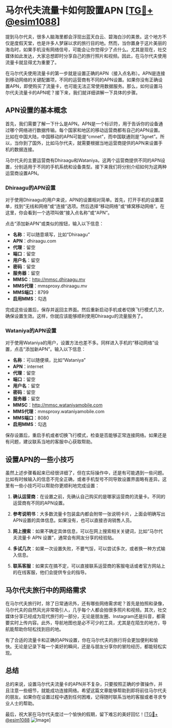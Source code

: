 # 马尔代夫流量卡如何設置APN [[TG💪+ @esim1088](https://t.me/s/esim1088)]

提到马尔代夫，很多人脑海里都会浮现出蓝天白云、碧海白沙的美景。这个地方不仅是度假天堂，也是许多人梦寐以求的旅行目的地。然而，当你置身于这片美丽的海岛时，如果手机没有网络信号，可能会让你觉得少了点什么。尤其是现在，社交媒体如此发达，大家总想即时分享自己的旅行照片和视频。因此，在马尔代夫使用流量卡就显得尤为重要了。

在马尔代夫使用流量卡的第一步就是设置正确的APN（接入点名称）。APN是连接到移动网络的关键配置项，不同的运营商有不同的APN设置。如果你没有正确设置APN，即使购买了流量卡，也可能无法正常使用数据服务。那么，如何设置马尔代夫流量卡的APN呢？接下来，我们就详细讲解一下具体的步骤。

## APN设置的基本概念

首先，我们需要了解一下什么是APN。APN是一个标识符，用于告诉你的设备通过哪个网络进行数据传输。每个国家和地区的移动运营商都有自己的APN设置。比如在中国大陆，中国移动的APN可能是“cmnet”，而中国联通则是“3gnet”。所以，当你到了国外，比如马尔代夫，就需要根据当地运营商提供的APN来设置手机的数据连接。

马尔代夫的主要运营商有Dhiraagu和Wataniya。这两个运营商提供不同的APN设置，分别适用于不同的手机系统和设备类型。接下来我们将分别介绍如何为这两种运营商设置APN。

### Dhiraagu的APN设置

对于使用Dhiraagu的用户来说，APN的设置相对简单。首先，打开手机的设置菜单，找到“无线和网络”或“连接”选项。然后选择“移动网络”或“蜂窝移动网络”。在这里，你会看到一个选项叫做“接入点名称”或“APN”。

点击“添加新APN”或类似的按钮，输入以下信息：

- **名称**：可以随意填写，比如“Dhiraagu”
- **APN**：dhiraagu.com
- **代理**：留空
- **端口**：留空
- **用户名**：留空
- **密码**：留空
- **服务器**：留空
- **MMSC**：http://mmsc.dhiraagu.mv
- **MMS代理**：mmsproxy.dhiraagu.mv
- **MMS端口**：8799
- **启用MMS**：勾选

完成这些设置后，保存并返回主界面。然后重新启动手机或者切换飞行模式几次，确保设置生效。这样，你就应该能够顺利使用Dhiraagu的流量服务了。

### Wataniya的APN设置

对于使用Wataniya的用户，设置方法也差不多。同样进入手机的“移动网络”设置，点击“添加新APN”。输入以下信息：

- **名称**：可以随便填，比如“Wataniya”
- **APN**：internet
- **代理**：留空
- **端口**：留空
- **用户名**：留空
- **密码**：留空
- **服务器**：留空
- **MMSC**：http://mmsc.wataniyamobile.com
- **MMS代理**：mmsproxy.wataniyamobile.com
- **MMS端口**：8080
- **启用MMS**：勾选

保存设置后，重启手机或者切换飞行模式，检查是否能够正常连接网络。如果还是有问题，建议联系当地的客服中心获取帮助。

## 设置APN的一些小技巧

虽然上述步骤看起来已经很详细了，但在实际操作中，还是有可能遇到一些问题。比如有时候输入的信息不完全正确，或者手机型号不同导致设置界面略有差异。这里有一些小技巧可以帮助你更顺利地完成设置：

1. **确认运营商**：在设置之前，先确认自己购买的是哪家运营商的流量卡。不同的运营商有不同的APN设置。
   
2. **参考说明书**：大多数流量卡包装盒内都会附带一张说明卡片，上面会明确写出APN设置的具体信息。如果没有，也可以直接咨询销售人员。

3. **网上搜索**：如果不确定具体信息，可以在网上搜索相关关键词，比如“马尔代夫流量卡 APN 设置”，通常会有网友分享的经验贴。

4. **多试几次**：如果一次设置失败，不要气馁，可以尝试多次，或者换一种方式输入信息。

5. **联系客服**：如果实在搞不定，可以直接联系运营商的客服电话或者官方网站上的在线客服，他们会提供专业的指导。

## 马尔代夫旅行中的网络需求

在马尔代夫旅行时，除了日常通讯外，还有哪些网络需求呢？首先是拍照和录像，马尔代夫的自然风光非常吸引人，几乎每个人都会拍很多照片和视频。其次，社交媒体分享已经成为现代旅行的一部分，无论是朋友圈、Instagram还是抖音，都需要实时上传内容。此外，导航地图也是必不可少的工具，尤其是在陌生的地方，导航能帮助你轻松找到目的地。

有了合适的流量卡和正确的APN设置，你在马尔代夫的旅行将会更加便利和愉快。无论是记录下每一个美好的瞬间，还是与朋友分享你的冒险经历，都能轻松实现。

## 总结

总的来说，设置马尔代夫流量卡的APN并不复杂，只要按照正确的步骤操作，并且注意一些细节，就能成功连接网络。希望这篇文章能够帮助到即将前往马尔代夫的朋友。如果你在设置过程中遇到任何困难，记得随时联系当地的客服或者寻求专业人士的帮助。

最后，祝大家在马尔代夫度过一个愉快的假期，留下难忘的美好回忆！[[TG💪+ @esim1088](https://t.me/s/esim1088) ![Image](https://i.postimg.cc/4NQfJmqS/Snipaste-2025-05-13-00-14-12.png)]